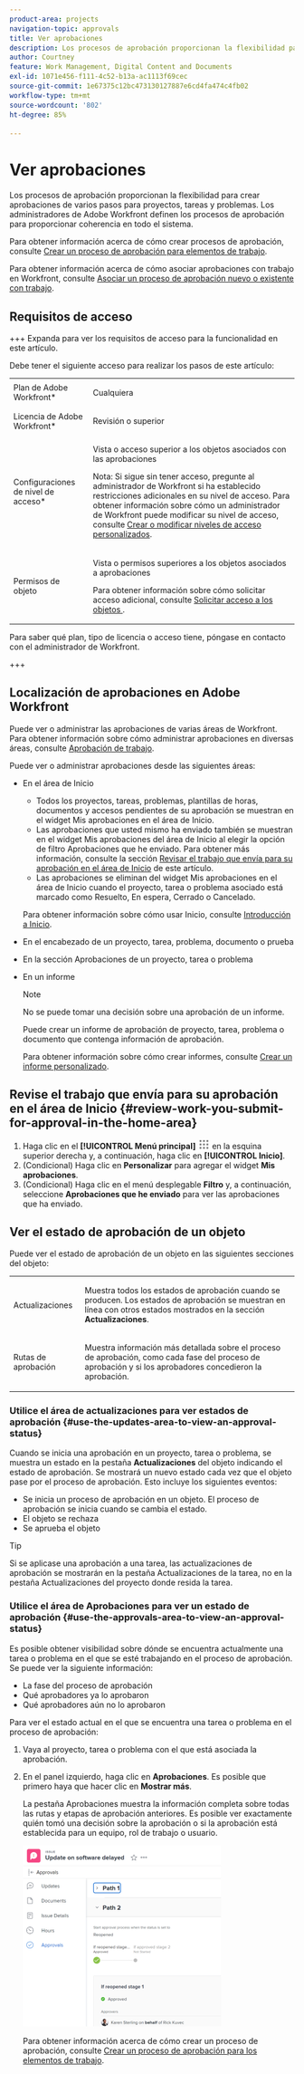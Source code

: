 ```yaml
---
product-area: projects
navigation-topic: approvals
title: Ver aprobaciones
description: Los procesos de aprobación proporcionan la flexibilidad para crear aprobaciones de varios pasos para proyectos, tareas y problemas. Los administradores de Adobe Workfront definen los procesos de aprobación para proporcionar coherencia en todo el sistema.
author: Courtney
feature: Work Management, Digital Content and Documents
exl-id: 1071e456-f111-4c52-b13a-ac1113f69cec
source-git-commit: 1e67375c12bc473130127887e6cd4fa474c4fb02
workflow-type: tm+mt
source-wordcount: '802'
ht-degree: 85%

---
```


# Ver aprobaciones

Los procesos de aprobación proporcionan la flexibilidad para crear aprobaciones de varios pasos para proyectos, tareas y problemas. Los administradores de Adobe Workfront definen los procesos de aprobación para proporcionar coherencia en todo el sistema.

Para obtener información acerca de cómo crear procesos de aprobación, consulte [Crear un proceso de aprobación para elementos de trabajo](../../administration-and-setup/customize-workfront/configure-approval-milestone-processes/create-approval-processes.md).

Para obtener información acerca de cómo asociar aprobaciones con trabajo en Workfront, consulte [Asociar un proceso de aprobación nuevo o existente con trabajo](../../review-and-approve-work/manage-approvals/associate-approval-with-work.md).

## Requisitos de acceso

+++ Expanda para ver los requisitos de acceso para la funcionalidad en este artículo.

Debe tener el siguiente acceso para realizar los pasos de este artículo:

<table style="table-layout:auto"> 
 <col> 
 <col> 
 <tbody> 
  <tr> 
   <td role="rowheader">Plan de Adobe Workfront*</td> 
   <td> <p>Cualquiera</p> </td> 
  </tr> 
  <tr> 
   <td role="rowheader">Licencia de Adobe Workfront*</td> 
   <td> <p>Revisión o superior</p> </td> 
  </tr> 
  <tr> 
   <td role="rowheader">Configuraciones de nivel de acceso*</td> 
   <td> <p>Vista o acceso superior a los objetos asociados con las aprobaciones</p> <p>Nota: Si sigue sin tener acceso, pregunte al administrador de Workfront si ha establecido restricciones adicionales en su nivel de acceso. Para obtener información sobre cómo un administrador de Workfront puede modificar su nivel de acceso, consulte <a href="../../administration-and-setup/add-users/configure-and-grant-access/create-modify-access-levels.md" class="MCXref xref">Crear o modificar niveles de acceso personalizados</a>.</p> </td> 
  </tr> 
  <tr> 
   <td role="rowheader">Permisos de objeto</td> 
   <td> <p>Vista o permisos superiores a los objetos asociados a aprobaciones</p> <p>Para obtener información sobre cómo solicitar acceso adicional, consulte <a href="../../workfront-basics/grant-and-request-access-to-objects/request-access.md" class="MCXref xref">Solicitar acceso a los objetos </a>.</p> </td> 
  </tr> 
 </tbody> 
</table>

Para saber qué plan, tipo de licencia o acceso tiene, póngase en contacto con el administrador de Workfront.

+++

## Localización de aprobaciones en Adobe Workfront

Puede ver o administrar las aprobaciones de varias áreas de Workfront. Para obtener información sobre cómo administrar aprobaciones en diversas áreas, consulte [Aprobación de trabajo](../../review-and-approve-work/manage-approvals/approving-work.md).

Puede ver o administrar aprobaciones desde las siguientes áreas:

* En el área de Inicio

   * Todos los proyectos, tareas, problemas, plantillas de horas, documentos y accesos pendientes de su aprobación se muestran en el widget Mis aprobaciones en el área de Inicio.
   * Las aprobaciones que usted mismo ha enviado también se muestran en el widget Mis aprobaciones del área de Inicio al elegir la opción de filtro Aprobaciones que he enviado. Para obtener más información, consulte la sección [Revisar el trabajo que envía para su aprobación en el área de Inicio](#review-work-you-submit-for-approval-in-the-home-area) de este artículo.
   * Las aprobaciones se eliminan del widget Mis aprobaciones en el área de Inicio cuando el proyecto, tarea o problema asociado está marcado como Resuelto, En espera, Cerrado o Cancelado.

  Para obtener información sobre cómo usar Inicio, consulte [Introducción a Inicio](../../workfront-basics/using-home/using-the-home-area/get-started-with-home.md).

* En el encabezado de un proyecto, tarea, problema, documento o prueba
* En la sección Aprobaciones de un proyecto, tarea o problema
* En un informe

  >[!NOTE]
  >
  >No se puede tomar una decisión sobre una aprobación de un informe.

  Puede crear un informe de aprobación de proyecto, tarea, problema o documento que contenga información de aprobación.

  Para obtener información sobre cómo crear informes, consulte [Crear un informe personalizado](../../reports-and-dashboards/reports/creating-and-managing-reports/create-custom-report.md).

## Revise el trabajo que envía para su aprobación en el área de Inicio {#review-work-you-submit-for-approval-in-the-home-area}

1. Haga clic en el **[!UICONTROL Menú principal]** ![icono del menú principal](assets/main-menu-icon.png) en la esquina superior derecha y, a continuación, haga clic en **[!UICONTROL Inicio]**.
1. (Condicional) Haga clic en **Personalizar** para agregar el widget **Mis aprobaciones**.
1. (Condicional) Haga clic en el menú desplegable **Filtro** y, a continuación, seleccione **Aprobaciones que he enviado** para ver las aprobaciones que ha enviado.


## Ver el estado de aprobación de un objeto

Puede ver el estado de aprobación de un objeto en las siguientes secciones del objeto:

<table style="table-layout:auto"> 
 <col> 
 <col> 
 <tbody> 
  <tr> 
   <td role="rowheader">Actualizaciones </td> 
   <td> <p>Muestra todos los estados de aprobación cuando se producen. Los estados de aprobación se muestran en línea con otros estados mostrados en la sección <strong>Actualizaciones</strong>.</p> </td> 
  </tr> 
  <tr> 
   <td role="rowheader">Rutas de aprobación</td> 
   <td> <p>Muestra información más detallada sobre el proceso de aprobación, como cada fase del proceso de aprobación y si los aprobadores concedieron la aprobación.</p> </td> 
  </tr> 
 </tbody> 
</table>

### Utilice el área de actualizaciones para ver estados de aprobación {#use-the-updates-area-to-view-an-approval-status}

Cuando se inicia una aprobación en un proyecto, tarea o problema, se muestra un estado en la pestaña **Actualizaciones** del objeto indicando el estado de aprobación. Se mostrará un nuevo estado cada vez que el objeto pase por el proceso de aprobación. Esto incluye los siguientes eventos:

* Se inicia un proceso de aprobación en un objeto. El proceso de aprobación se inicia cuando se cambia el estado.
* El objeto se rechaza
* Se aprueba el objeto

>[!TIP]
>
>Si se aplicase una aprobación a una tarea, las actualizaciones de aprobación se mostrarán en la pestaña Actualizaciones de la tarea, no en la pestaña Actualizaciones del proyecto donde resida la tarea.

### Utilice el área de Aprobaciones para ver un estado de aprobación {#use-the-approvals-area-to-view-an-approval-status}

Es posible obtener visibilidad sobre dónde se encuentra actualmente una tarea o problema en el que se esté trabajando en el proceso de aprobación. Se puede ver la siguiente información:

* La fase del proceso de aprobación
* Qué aprobadores ya lo aprobaron
* Qué aprobadores aún no lo aprobaron

Para ver el estado actual en el que se encuentra una tarea o problema en el proceso de aprobación:

1. Vaya al proyecto, tarea o problema con el que está asociada la aprobación.
1. En el panel izquierdo, haga clic en **Aprobaciones**. Es posible que primero haya que hacer clic en **Mostrar más**.

   La pestaña Aprobaciones muestra la información completa sobre todas las rutas y etapas de aprobación anteriores. Es posible ver exactamente quién tomó una decisión sobre la aprobación o si la aprobación está establecida para un equipo, rol de trabajo o usuario.

   ![Pestaña de aprobaciones expandida](assets/approvals-tab-expanded-on-issue-nwe-350x320.png)

   Para obtener información acerca de cómo crear un proceso de aprobación, consulte [Crear un proceso de aprobación para los elementos de trabajo](../../administration-and-setup/customize-workfront/configure-approval-milestone-processes/create-approval-processes.md).
